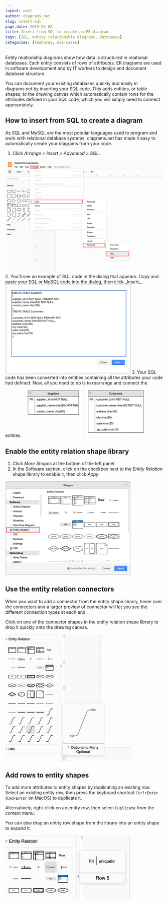 ```yaml
---
layout: post
author: diagrams.net
slug: insert-sql
page.date: 2019-04-08
title: Insert from SQL to create an ER diagram
tags: [SQL, entity relationship diagrams, databases]
categories: [features, use-cases]
---
```


Entity relationship diagrams show how data is structured in relational databases. Each entity consists of rows of attributes. ER diagrams are used in software development and by IT workers to design and document database structure.

You can document your existing databases quickly and easily in diagrams.net by inserting your SQL code. This adds entities, or table shapes, to the drawing canvas which automatically contain rows for the attributes defined in your SQL code, which you will simply need to connect appropriately.

## How to insert from SQL to create a diagram

As SQL and MySQL are the most popular languages used to program and work with relational database systems, diagrams.net has made it easy to automatically create your diagrams from your code.

1. Click _Arrange > Insert > Advanced > SQL_.
<img src="/assets/img/blog/arrange-insert-advanced-sql-menu.png" width="600" alt="Arrange > Insert > Advanced > SQL to create an ER diagram from SQL code">
2. You'll see an example of SQL code in the dialog that appears. Copy and paste your SQL or MySQL code into the dialog, then click _Insert_.
<img src="/assets/img/blog/insert-sql-dialog.png" width="400" alt="Insert SQL code then click Insert to create an ER diagram automatically">
3. Your SQL code has been converted into entities containing all the attributes your code had defined. Now, all you need to do is to rearrange and connect the entities.
<img src="/assets/img/blog/inserted-sql-example-erd.png" width="400" alt="Entity shapes are automatically created based on your SQL code">

## Enable the entity relation shape library

1. Click _More Shapes_ at the bottom of the left panel.
2. In the Software section, click on the checkbox next to the _Entity Relation_ shape library to enable it, then click _Appy_.
<img src="/assets/img/blog/entity-relation-shape-library-dialog.png" width="400" alt="Enable the Entity Relation shape library to create database diagrams">

## Use the entity relation connectors

When you want to add a connector from the entity shape library, hover over the connectors and a larger preview of connector will let you see the different connection types at each end.

Click on one of the connector shapes in the entity relation shape library to drop it quickly onto the drawing canvas.

<img src="/assets/img/blog/entity-relation-shape-library-hover.png" width="400" alt="Hover over connector shapes in the Entity Relation library to see them more clearly">

## Add rows to entity shapes

To add more attributes to entity shapes by duplicating an existing row. Select an existing entity row, then press the keyboard shortcut ``Ctrl+Enter`` (``Cmd+Enter`` on MacOS) to duplicate it.

Alternatively, right-click on an entity row, then select ``Duplicate`` from the context menu.

You can also drag an entity row shape from the library into an entity shape to expand it.

<img src="/assets/img/blog/entity-relation-row-shape-hover.png" width="400" alt="Add extra rows (attributes) to your entities from the ER shape library">
